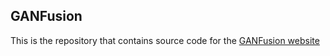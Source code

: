 ## GANFusion

This is the repository that contains source code for the [GANFusion website](https://ganfusion.github.io)
